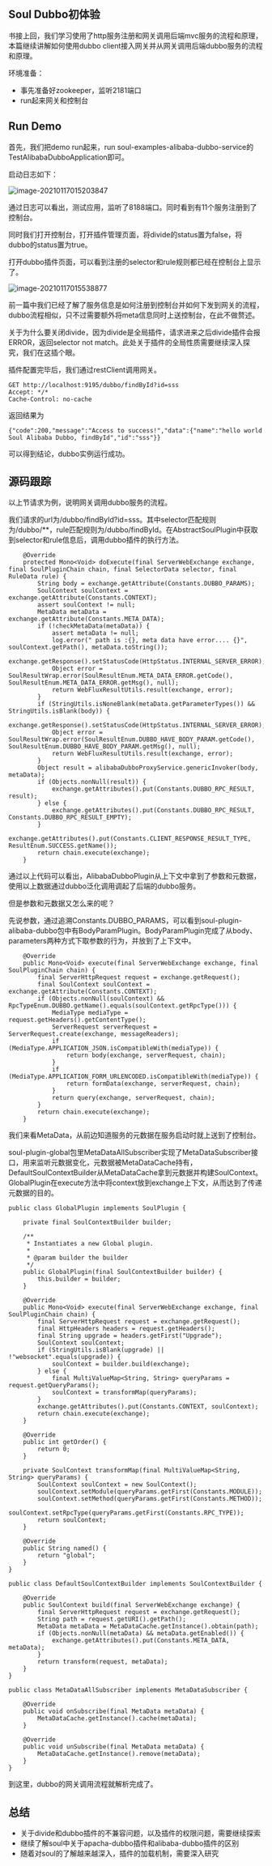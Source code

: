 ## Soul Dubbo初体验

书接上回，我们学习使用了http服务注册和网关调用后端mvc服务的流程和原理，本篇继续讲解如何使用dubbo client接入网关并从网关调用后端dubbo服务的流程和原理。

环境准备：

- 事先准备好zookeeper，监听2181端口
- run起来网关和控制台

## Run Demo

首先，我们把demo run起来，run soul-examples-alibaba-dubbo-service的TestAlibabaDubboApplication即可。

启动日志如下：

![image-20210117015203847](D:\code\blog\images\dubbo-3\dubbo-log.jpeg)

通过日志可以看出，测试应用，监听了8188端口。同时看到有11个服务注册到了控制台。

同时我们打开控制台，打开插件管理页面，将divide的status置为false，将dubbo的status置为true。

打开dubbo插件页面，可以看到注册的selector和rule规则都已经在控制台上显示了。

![image-20210117015538877](D:\code\blog\images\dubbo-3\dubbo-plugin.jpeg)

前一篇中我们已经了解了服务信息是如何注册到控制台并如何下发到网关的流程，dubbo流程相似，只不过需要额外将meta信息同时上送控制台，在此不做赘述。

关于为什么要关闭divide，因为divide是全局插件，请求进来之后divide插件会报ERROR，返回selector not match。此处关于插件的全局性质需要继续深入探究，我们在这插个眼。

插件配置完毕后，我们通过restClient调用网关。

```
GET http://localhost:9195/dubbo/findById?id=sss
Accept: */*
Cache-Control: no-cache
```

返回结果为

```
{"code":200,"message":"Access to success!","data":{"name":"hello world Soul Alibaba Dubbo, findById","id":"sss"}}
```

可以得到结论，dubbo实例运行成功。

## 源码跟踪

以上节请求为例，说明网关调用dubbo服务的流程。

我们请求的url为/dubbo/findById?id=sss。其中selector匹配规则为/dubbo/**，rule匹配规则为/dubbo/findById。在AbstractSoulPlugin中获取到selector和rule信息后，调用dubbo插件的执行方法。

```
	@Override
    protected Mono<Void> doExecute(final ServerWebExchange exchange, final SoulPluginChain chain, final SelectorData selector, final RuleData rule) {
        String body = exchange.getAttribute(Constants.DUBBO_PARAMS);
        SoulContext soulContext = exchange.getAttribute(Constants.CONTEXT);
        assert soulContext != null;
        MetaData metaData = exchange.getAttribute(Constants.META_DATA);
        if (!checkMetaData(metaData)) {
            assert metaData != null;
            log.error(" path is :{}, meta data have error.... {}", soulContext.getPath(), metaData.toString());
            exchange.getResponse().setStatusCode(HttpStatus.INTERNAL_SERVER_ERROR);
            Object error = SoulResultWrap.error(SoulResultEnum.META_DATA_ERROR.getCode(), SoulResultEnum.META_DATA_ERROR.getMsg(), null);
            return WebFluxResultUtils.result(exchange, error);
        }
        if (StringUtils.isNoneBlank(metaData.getParameterTypes()) && StringUtils.isBlank(body)) {
            exchange.getResponse().setStatusCode(HttpStatus.INTERNAL_SERVER_ERROR);
            Object error = SoulResultWrap.error(SoulResultEnum.DUBBO_HAVE_BODY_PARAM.getCode(), SoulResultEnum.DUBBO_HAVE_BODY_PARAM.getMsg(), null);
            return WebFluxResultUtils.result(exchange, error);
        }
        Object result = alibabaDubboProxyService.genericInvoker(body, metaData);
        if (Objects.nonNull(result)) {
            exchange.getAttributes().put(Constants.DUBBO_RPC_RESULT, result);
        } else {
            exchange.getAttributes().put(Constants.DUBBO_RPC_RESULT, Constants.DUBBO_RPC_RESULT_EMPTY);
        }
        exchange.getAttributes().put(Constants.CLIENT_RESPONSE_RESULT_TYPE, ResultEnum.SUCCESS.getName());
        return chain.execute(exchange);
    }
```

通过以上代码可以看出，AlibabaDubboPlugin从上下文中拿到了参数和元数据，使用以上数据通过dubbo泛化调用调起了后端的dubbo服务。

但是参数和元数据又怎么来的呢？

先说参数，通过追溯Constants.DUBBO_PARAMS，可以看到soul-plugin-alibaba-dubbo包中有BodyParamPlugin。BodyParamPlugin完成了从body、parameters两种方式下取参数的行为，并放到了上下文中。

```
	@Override
    public Mono<Void> execute(final ServerWebExchange exchange, final SoulPluginChain chain) {
        final ServerHttpRequest request = exchange.getRequest();
        final SoulContext soulContext = exchange.getAttribute(Constants.CONTEXT);
        if (Objects.nonNull(soulContext) && RpcTypeEnum.DUBBO.getName().equals(soulContext.getRpcType())) {
            MediaType mediaType = request.getHeaders().getContentType();
            ServerRequest serverRequest = ServerRequest.create(exchange, messageReaders);
            if (MediaType.APPLICATION_JSON.isCompatibleWith(mediaType)) {
                return body(exchange, serverRequest, chain);
            }
            if (MediaType.APPLICATION_FORM_URLENCODED.isCompatibleWith(mediaType)) {
                return formData(exchange, serverRequest, chain);
            }
            return query(exchange, serverRequest, chain);
        }
        return chain.execute(exchange);
    }
```

我们来看MetaData，从前边知道服务的元数据在服务启动时就上送到了控制台。

soul-plugin-global包里MetaDataAllSubscriber实现了MetaDataSubscriber接口，用来监听元数据变化，元数据被MetaDataCache持有，DefaultSoulContextBuilder从MetaDataCache拿到元数据并构建SoulContext。GlobalPlugin在execute方法中将context放到exchange上下文，从而达到了传递元数据的目的。

```
public class GlobalPlugin implements SoulPlugin {
    
    private final SoulContextBuilder builder;
    
    /**
     * Instantiates a new Global plugin.
     *
     * @param builder the builder
     */
    public GlobalPlugin(final SoulContextBuilder builder) {
        this.builder = builder;
    }
    
    @Override
    public Mono<Void> execute(final ServerWebExchange exchange, final SoulPluginChain chain) {
        final ServerHttpRequest request = exchange.getRequest();
        final HttpHeaders headers = request.getHeaders();
        final String upgrade = headers.getFirst("Upgrade");
        SoulContext soulContext;
        if (StringUtils.isBlank(upgrade) || !"websocket".equals(upgrade)) {
            soulContext = builder.build(exchange);
        } else {
            final MultiValueMap<String, String> queryParams = request.getQueryParams();
            soulContext = transformMap(queryParams);
        }
        exchange.getAttributes().put(Constants.CONTEXT, soulContext);
        return chain.execute(exchange);
    }
    
    @Override
    public int getOrder() {
        return 0;
    }
    
    private SoulContext transformMap(final MultiValueMap<String, String> queryParams) {
        SoulContext soulContext = new SoulContext();
        soulContext.setModule(queryParams.getFirst(Constants.MODULE));
        soulContext.setMethod(queryParams.getFirst(Constants.METHOD));
        soulContext.setRpcType(queryParams.getFirst(Constants.RPC_TYPE));
        return soulContext;
    }
    
    @Override
    public String named() {
        return "global";
    }
}

public class DefaultSoulContextBuilder implements SoulContextBuilder {
    
    @Override
    public SoulContext build(final ServerWebExchange exchange) {
        final ServerHttpRequest request = exchange.getRequest();
        String path = request.getURI().getPath();
        MetaData metaData = MetaDataCache.getInstance().obtain(path);
        if (Objects.nonNull(metaData) && metaData.getEnabled()) {
            exchange.getAttributes().put(Constants.META_DATA, metaData);
        }
        return transform(request, metaData);
    }
}

public class MetaDataAllSubscriber implements MetaDataSubscriber {
    
    @Override
    public void onSubscribe(final MetaData metaData) {
        MetaDataCache.getInstance().cache(metaData);
    }
    
    @Override
    public void unSubscribe(final MetaData metaData) {
        MetaDataCache.getInstance().remove(metaData);
    }
}
```

到这里，dubbo的网关调用流程就解析完成了。

## 总结

- 关于divide和dubbo插件的不兼容问题，以及插件的权限问题，需要继续探索
- 继续了解soul中关于apacha-dubbo插件和alibaba-dubbo插件的区别
- 随着对soul的了解越来越深入，插件的加载机制，需要深入研究